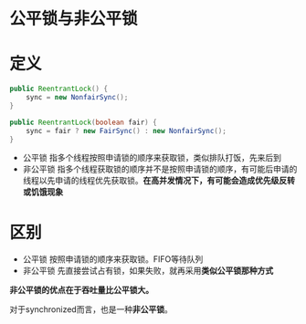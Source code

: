 # 公平锁与非公平锁


# 定义

```java
public ReentrantLock() {
    sync = new NonfairSync();
}

public ReentrantLock(boolean fair) {
    sync = fair ? new FairSync() : new NonfairSync();
}
```

* 公平锁      指多个线程按照申请锁的顺序来获取锁，类似排队打饭，先来后到
* 非公平锁    指多个线程获取锁的顺序并不是按照申请锁的顺序，有可能后申请的线程以先申请的线程优先获取锁。**在高并发情况下，有可能会造成优先级反转或饥饿现象**

# 区别

* 公平锁    按照申请锁的顺序来获取锁。FIFO等待队列
* 非公平锁  先直接尝试占有锁，如果失败，就再采用**类似公平锁那种方式**

**非公平锁的优点在于吞吐量比公平锁大。**

对于synchronized而言，也是一种**非公平锁**。
